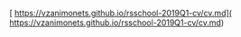 [ https://vzanimonets.github.io/rsschool-2019Q1-cv/cv.md]( https://vzanimonets.github.io/rsschool-2019Q1-cv/cv.md)